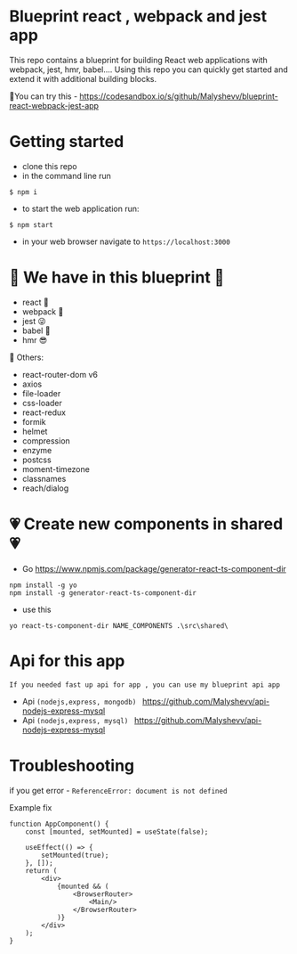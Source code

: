 # Blueprint react , webpack and jest app
This repo contains a blueprint for building React web applications with webpack, jest, hmr, babel.... Using this repo you can quickly get started and extend it with additional building blocks. 

 👀You can try this - https://codesandbox.io/s/github/Malyshevv/blueprint-react-webpack-jest-app

# Getting started
- clone this repo
- in the command line run
```
$ npm i
```
- to start the web application run:
```
$ npm start
```
- in your web browser navigate to `https://localhost:3000`

# 	:robot: We have in this blueprint  :robot:
  - react :partying_face:
  - webpack :smiling_face_with_three_hearts:
  - jest :stuck_out_tongue_winking_eye:
  - babel :disguised_face:
  - hmr :sunglasses:

:speech_balloon: Others: 
  - react-router-dom v6
  - axios
  - file-loader
  - css-loader
  - react-redux
  - formik
  - helmet
  - compression
  - enzyme
  - postcss
  - moment-timezone
  - classnames
  - reach/dialog

# :heartpulse: Create new components in shared :heartpulse:
- Go https://www.npmjs.com/package/generator-react-ts-component-dir
```
npm install -g yo
npm install -g generator-react-ts-component-dir
```
- use this
``` 
yo react-ts-component-dir NAME_COMPONENTS .\src\shared\
```

# Api for this app
``If you needed fast up api for app , you can use my blueprint api app``

- Api ``(nodejs,express, mongodb) `` https://github.com/Malyshevv/api-nodejs-express-mysql
- Api ``(nodejs,express, mysql) `` https://github.com/Malyshevv/api-nodejs-express-mysql


# Troubleshooting

if you get error - ` ReferenceError: document is not defined `

Example fix
```
function AppComponent() {
    const [mounted, setMounted] = useState(false);

    useEffect(() => {
        setMounted(true);
    }, []);
    return (
        <div>
            {mounted && (
                <BrowserRouter>
                    <Main/>
                </BrowserRouter>
            )}
        </div>
    );
}
```
